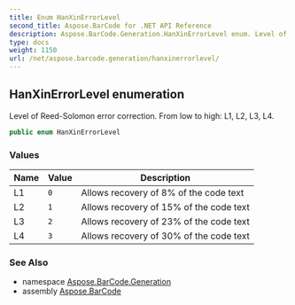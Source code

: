 ```yaml
---
title: Enum HanXinErrorLevel
second_title: Aspose.BarCode for .NET API Reference
description: Aspose.BarCode.Generation.HanXinErrorLevel enum. Level of ReedSolomon error correction. From low to high L1 L2 L3 L4
type: docs
weight: 1150
url: /net/aspose.barcode.generation/hanxinerrorlevel/
---
```

## HanXinErrorLevel enumeration

Level of Reed-Solomon error correction. From low to high: L1, L2, L3, L4.

```csharp
public enum HanXinErrorLevel
```

### Values

| Name | Value | Description |
| --- | --- | --- |
| L1 | `0` | Allows recovery of 8% of the code text |
| L2 | `1` | Allows recovery of 15% of the code text |
| L3 | `2` | Allows recovery of 23% of the code text |
| L4 | `3` | Allows recovery of 30% of the code text |

### See Also

* namespace [Aspose.BarCode.Generation](../../aspose.barcode.generation/)
* assembly [Aspose.BarCode](../../)



